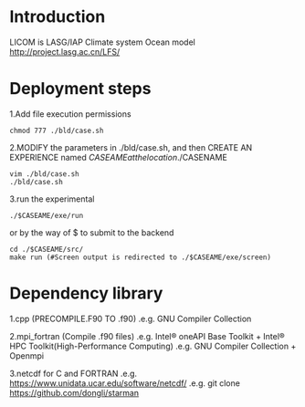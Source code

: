 Introduction
============
LICOM is LASG/IAP Climate system Ocean model
http://project.lasg.ac.cn/LFS/

Deployment steps
============
1.Add file execution permissions 
```
chmod 777 ./bld/case.sh
```

2.MODIFY the parameters in ./bld/case.sh, and then CREATE AN EXPERIENCE named $CASEAME at the location ./$CASENAME
```
vim ./bld/case.sh
./bld/case.sh
```

3.run the experimental
```
./$CASEAME/exe/run
```
or by the way of $ to submit to the backend
```
cd ./$CASEAME/src/
make run (#Screen output is redirected to ./$CASEAME/exe/screen)
```

Dependency library
============
1.cpp (PRECOMPILE.F90 TO .f90)
.e.g. GNU Compiler Collection

2.mpi_fortran (Compile .f90 files)
.e.g. Intel® oneAPI Base Toolkit + Intel® HPC Toolkit(High-Performance Computing)
.e.g. GNU Compiler Collection + Openmpi

3.netcdf for C and FORTRAN
.e.g. https://www.unidata.ucar.edu/software/netcdf/
.e.g. git clone https://github.com/dongli/starman

